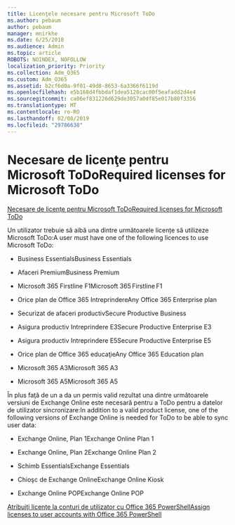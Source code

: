 ```yaml
---
title: Licenţele necesare pentru Microsoft ToDo
ms.author: pebaum
author: pebaum
manager: mnirkhe
ms.date: 6/25/2018
ms.audience: Admin
ms.topic: article
ROBOTS: NOINDEX, NOFOLLOW
localization_priority: Priority
ms.collection: Adm_O365
ms.custom: Adm_O365
ms.assetid: b2cf6d0a-9f01-49d8-8653-6a3366f6119d
ms.openlocfilehash: e5b168d4fbbdaf1dea5128cac00f5eafadd2d4e4
ms.sourcegitcommit: ca06ef831226d629de3057a0df85e017b80f3356
ms.translationtype: MT
ms.contentlocale: ro-RO
ms.lasthandoff: 02/08/2019
ms.locfileid: "29786638"
---
```

# <a name="required-licenses-for-microsoft-todo"></a><span data-ttu-id="e9a95-102">Necesare de licenţe pentru Microsoft ToDo</span><span class="sxs-lookup"><span data-stu-id="e9a95-102">Required licenses for Microsoft ToDo</span></span>

[<span data-ttu-id="e9a95-103">Necesare de licenţe pentru Microsoft ToDo</span><span class="sxs-lookup"><span data-stu-id="e9a95-103">Required licenses for Microsoft ToDo</span></span>](https://support.office.com/article/381e9d1b-c500-49b5-973e-890fd86528d7.aspx)
  
<span data-ttu-id="e9a95-104">Un utilizator trebuie să aibă una dintre următoarele licențe să utilizeze Microsoft ToDo:</span><span class="sxs-lookup"><span data-stu-id="e9a95-104">A user must have one of the following licences to use Microsoft ToDo:</span></span>
  
- <span data-ttu-id="e9a95-105">Business Essentials</span><span class="sxs-lookup"><span data-stu-id="e9a95-105">Business Essentials</span></span>
    
- <span data-ttu-id="e9a95-106">Afaceri Premium</span><span class="sxs-lookup"><span data-stu-id="e9a95-106">Business Premium</span></span>
    
- <span data-ttu-id="e9a95-107">Microsoft 365 Firstline F1</span><span class="sxs-lookup"><span data-stu-id="e9a95-107">Microsoft 365 Firstline F1</span></span>
    
- <span data-ttu-id="e9a95-108">Orice plan de Office 365 Intreprindere</span><span class="sxs-lookup"><span data-stu-id="e9a95-108">Any Office 365 Enterprise plan</span></span>
    
- <span data-ttu-id="e9a95-109">Securizat de afaceri productiv</span><span class="sxs-lookup"><span data-stu-id="e9a95-109">Secure Productive Business</span></span>
    
- <span data-ttu-id="e9a95-110">Asigura productiv Intreprindere E3</span><span class="sxs-lookup"><span data-stu-id="e9a95-110">Secure Productive Enterprise E3</span></span>
    
- <span data-ttu-id="e9a95-111">Asigura productiv Intreprindere E5</span><span class="sxs-lookup"><span data-stu-id="e9a95-111">Secure Productive Enterprise E5</span></span>
    
- <span data-ttu-id="e9a95-112">Orice plan de Office 365 educaţie</span><span class="sxs-lookup"><span data-stu-id="e9a95-112">Any Office 365 Education plan</span></span>
    
- <span data-ttu-id="e9a95-113">Microsoft 365 A3</span><span class="sxs-lookup"><span data-stu-id="e9a95-113">Microsoft 365 A3</span></span>
    
- <span data-ttu-id="e9a95-114">Microsoft 365 A5</span><span class="sxs-lookup"><span data-stu-id="e9a95-114">Microsoft 365 A5</span></span>
    
<span data-ttu-id="e9a95-115">În plus faţă de un a da un permis valid rezultat una dintre următoarele versiuni de Exchange Online este necesară pentru a ToDo pentru a datelor de utilizator sincronizare:</span><span class="sxs-lookup"><span data-stu-id="e9a95-115">In addition to a valid product license, one of the following versions of Exchange Online is needed for ToDo to be able to sync user data:</span></span> 
  
- <span data-ttu-id="e9a95-116">Exchange Online, Plan 1</span><span class="sxs-lookup"><span data-stu-id="e9a95-116">Exchange Online Plan 1</span></span>
    
- <span data-ttu-id="e9a95-117">Exchange Online, Plan 2</span><span class="sxs-lookup"><span data-stu-id="e9a95-117">Exchange Online Plan 2</span></span>
    
- <span data-ttu-id="e9a95-118">Schimb Essentials</span><span class="sxs-lookup"><span data-stu-id="e9a95-118">Exchange Essentials</span></span>
    
- <span data-ttu-id="e9a95-119">Chioşc de Exchange Online</span><span class="sxs-lookup"><span data-stu-id="e9a95-119">Exchange Online Kiosk</span></span>
    
- <span data-ttu-id="e9a95-120">Exchange Online POP</span><span class="sxs-lookup"><span data-stu-id="e9a95-120">Exchange Online POP</span></span>
    
[<span data-ttu-id="e9a95-121">Atribuiţi licenţe la conturi de utilizator cu Office 365 PowerShell</span><span class="sxs-lookup"><span data-stu-id="e9a95-121">Assign licenses to user accounts with Office 365 PowerShell</span></span>](https://docs.microsoft.com/office365/enterprise/powershell/assign-licenses-to-user-accounts-with-office-365-powershell )
  

